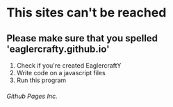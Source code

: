 # This sites can't be reached
## Please make sure that you spelled 'eaglercrafty.github.io'

1. Check if you're created EaglercraftY
2. Write code on a javascript files
3. Run this program

###### Github Pages Inc.
